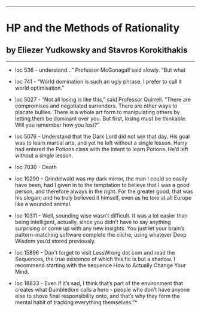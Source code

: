 
---
#  HP and the Methods of Rationality
## by Eliezer Yudkowsky and Stavros Korokithakis
---

 - loc 536 - understand…” Professor McGonagall said slowly. “But what

 - loc 741 - “World domination is such an ugly phrase. I prefer to call it world optimisation.”

 - loc 5027 - “Not all losing is like this,” said Professor Quirrell. “There are compromises and negotiated surrenders. There are other ways to placate bullies. There is a whole art form to manipulating others by letting them be dominant over you. But first, losing must be thinkable. Will you remember how you lost?”

 - loc 5076 - Understand that the Dark Lord did not win that day. His goal was to learn martial arts, and yet he left without a single lesson. Harry had entered the Potions class with the intent to learn Potions. He’d left without a single lesson.

 - loc 7030 - Death

 - loc 10290 - Grindelwald was my dark mirror, the man I could so easily have been, had I given in to the temptation to believe that I was a good person, and therefore always in the right. For the greater good, that was his slogan; and he truly believed it himself, even as he tore at all Europe like a wounded animal.

 - loc 10311 - Well, sounding wise wasn’t difficult. It was a lot easier than being intelligent, actually, since you didn’t have to say anything surprising or come up with any new insights. You just let your brain’s pattern-matching software complete the cliche, using whatever Deep Wisdom you’d stored previously.

 - loc 15896 - Don’t forget to visit LessWrong dot com and read the Sequences, the true existence of which this fic is but a shadow. I recommend starting with the sequence How to Actually Change Your Mind.

 - loc 18833 - Even if it’s sad, I think that’s part of the environment that creates what Dumbledore calls a hero - people who don’t have anyone else to shove final responsibility onto, and that’s why they form the mental habit of tracking everything themselves.”*

